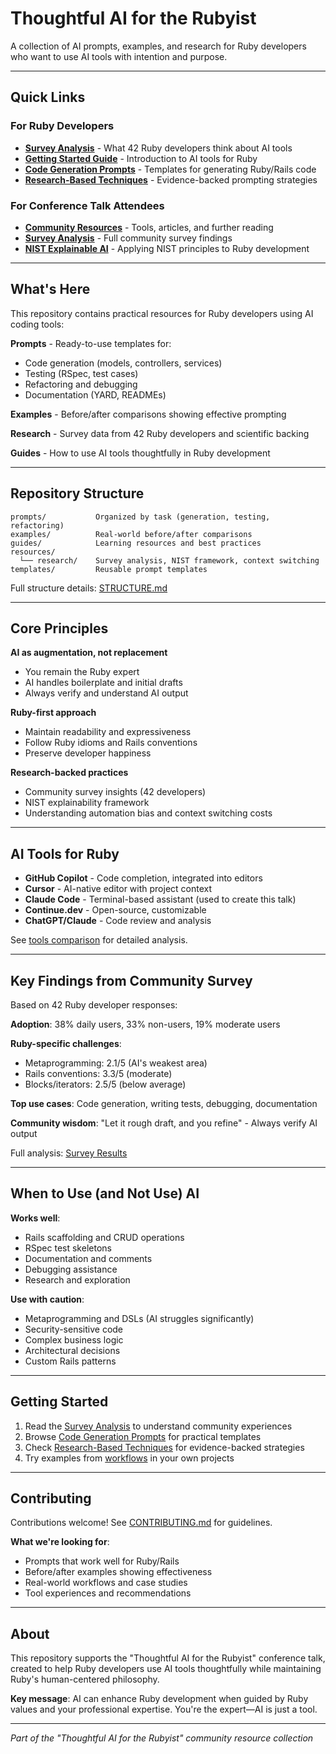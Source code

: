 # Thoughtful AI for the Rubyist

A collection of AI prompts, examples, and research for Ruby developers who want to use AI tools with intention and purpose.

---

## Quick Links

### For Ruby Developers
- **[Survey Analysis](resources/research/survey_analysis_thoughtful_ai.md)** - What 42 Ruby developers think about AI tools
- **[Getting Started Guide](guides/getting-started/README.md)** - Introduction to AI tools for Ruby
- **[Code Generation Prompts](prompts/code-generation/README.md)** - Templates for generating Ruby/Rails code
- **[Research-Based Techniques](prompts/code-generation/research-based-techniques.md)** - Evidence-backed prompting strategies

### For Conference Talk Attendees
- **[Community Resources](resources/community-resources.md)** - Tools, articles, and further reading
- **[Survey Analysis](resources/research/survey_analysis_thoughtful_ai.md)** - Full community survey findings
- **[NIST Explainable AI](resources/research/nist_explainable_ai_integration.md)** - Applying NIST principles to Ruby development

---

## What's Here

This repository contains practical resources for Ruby developers using AI coding tools:

**Prompts** - Ready-to-use templates for:
- Code generation (models, controllers, services)
- Testing (RSpec, test cases)
- Refactoring and debugging
- Documentation (YARD, READMEs)

**Examples** - Before/after comparisons showing effective prompting

**Research** - Survey data from 42 Ruby developers and scientific backing

**Guides** - How to use AI tools thoughtfully in Ruby development

---

## Repository Structure

```
prompts/           Organized by task (generation, testing, refactoring)
examples/          Real-world before/after comparisons
guides/            Learning resources and best practices
resources/
  └── research/    Survey analysis, NIST framework, context switching
templates/         Reusable prompt templates
```

Full structure details: [STRUCTURE.md](STRUCTURE.md)

---

## Core Principles

**AI as augmentation, not replacement**
- You remain the Ruby expert
- AI handles boilerplate and initial drafts
- Always verify and understand AI output

**Ruby-first approach**
- Maintain readability and expressiveness
- Follow Ruby idioms and Rails conventions
- Preserve developer happiness

**Research-backed practices**
- Community survey insights (42 developers)
- NIST explainability framework
- Understanding automation bias and context switching costs

---

## AI Tools for Ruby

- **GitHub Copilot** - Code completion, integrated into editors
- **Cursor** - AI-native editor with project context
- **Claude Code** - Terminal-based assistant (used to create this talk)
- **Continue.dev** - Open-source, customizable
- **ChatGPT/Claude** - Code review and analysis

See [tools comparison](resources/tools/README.md) for detailed analysis.

---

## Key Findings from Community Survey

Based on 42 Ruby developer responses:

**Adoption**: 38% daily users, 33% non-users, 19% moderate users

**Ruby-specific challenges**:
- Metaprogramming: 2.1/5 (AI's weakest area)
- Rails conventions: 3.3/5 (moderate)
- Blocks/iterators: 2.5/5 (below average)

**Top use cases**: Code generation, writing tests, debugging, documentation

**Community wisdom**: "Let it rough draft, and you refine" - Always verify AI output

Full analysis: [Survey Results](resources/research/survey_analysis_thoughtful_ai.md)

---

## When to Use (and Not Use) AI

**Works well**:
- Rails scaffolding and CRUD operations
- RSpec test skeletons
- Documentation and comments
- Debugging assistance
- Research and exploration

**Use with caution**:
- Metaprogramming and DSLs (AI struggles significantly)
- Security-sensitive code
- Complex business logic
- Architectural decisions
- Custom Rails patterns

---

## Getting Started

1. Read the [Survey Analysis](resources/research/survey_analysis_thoughtful_ai.md) to understand community experiences
2. Browse [Code Generation Prompts](prompts/code-generation/README.md) for practical templates
3. Check [Research-Based Techniques](prompts/code-generation/research-based-techniques.md) for evidence-backed strategies
4. Try examples from [workflows](examples/workflows/) in your own projects

---

## Contributing

Contributions welcome! See [CONTRIBUTING.md](CONTRIBUTING.md) for guidelines.

**What we're looking for**:
- Prompts that work well for Ruby/Rails
- Before/after examples showing effectiveness
- Real-world workflows and case studies
- Tool experiences and recommendations

---

## About

This repository supports the "Thoughtful AI for the Rubyist" conference talk, created to help Ruby developers use AI tools thoughtfully while maintaining Ruby's human-centered philosophy.

**Key message**: AI can enhance Ruby development when guided by Ruby values and your professional expertise. You're the expert—AI is just a tool.

---

*Part of the "Thoughtful AI for the Rubyist" community resource collection*
